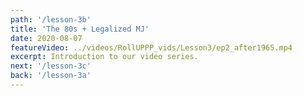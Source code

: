```yaml
---
path: '/lesson-3b'
title: 'The 80s + Legalized MJ'
date: 2020-08-07
featureVideo: ../videos/RollUPPP_vids/Lesson3/ep2_after1965.mp4
excerpt: Introduction to our video series.
next: '/lesson-3c'
back: '/lesson-3a'
---
```

